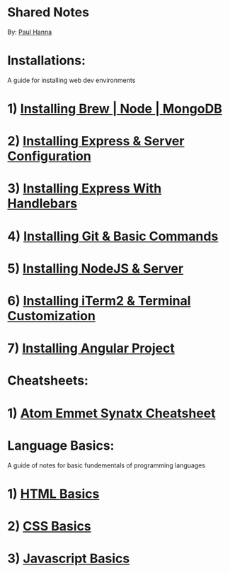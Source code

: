 # Shared Notes
By: [Paul Hanna](https://paulhanna1933.github.io/)


# Installations: 
A guide for installing web dev environments 
# 1)  [Installing Brew | Node | MongoDB](https://github.com/paulhanna1933/Shared-Notes/blob/master/Installing%20Brew%20%7C%20Node%20%7C%20MongoDB.md)
# 2)  [Installing Express & Server Configuration](https://github.com/paulhanna1933/Shared-Notes/blob/master/Installing%20Express%20%26%20Server%20Configuration.md)
# 3)  [Installing Express With Handlebars](https://github.com/paulhanna1933/Shared-Notes/blob/master/Installing%20Express%20With%20Handlebars.md)
# 4)  [Installing Git & Basic Commands](https://github.com/paulhanna1933/Shared-Notes/blob/master/Installing%20Git%20%26%20Basic%20Commands.md)
# 5)  [Installing NodeJS & Server](https://github.com/paulhanna1933/Shared-Notes/blob/master/Installing%20NodeJS%20%26%20Server.md)
# 6)  [Installing iTerm2 & Terminal Customization](https://github.com/paulhanna1933/Shared-Notes/blob/master/Installing%20iTerm2%20%26%20Terminal%20Customization.md)
# 7)  [Installing Angular Project](https://github.com/paulhanna1933/Shared-Notes/blob/master/Installing%20Angular%20Project.md)



# Cheatsheets: 

# 1)  [Atom Emmet Synatx Cheatsheet](https://docs.emmet.io/cheat-sheet/)




# Language Basics: 
A guide of notes for basic fundementals of programming languages
# 1)  [HTML Basics](https://github.com/paulhanna1933/Shared-Notes/blob/master/HTML%20Basics.md)
# 2)  [CSS Basics](https://github.com/paulhanna1933/Shared-Notes/blob/master/CSS%20Basics.md)
# 3)  [Javascript Basics](https://github.com/paulhanna1933/Shared-Notes/blob/master/Javascript%20Basics.md)




